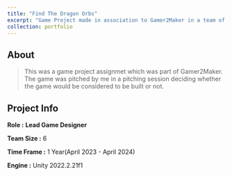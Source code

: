 ```yaml
---
title: "Find The Dragon Orbs"
excerpt: "Game Project made in association to Gamer2Maker in a team of 6.<br/>I Worked as the lead game designer<img src='images/gif_2.gif'/>"
collection: portfolio
---
```



## About
> This was a game project assignmet which was part of Gamer2Maker.
> The game was pitched by me in a pitching session deciding whether the game would be considered to be built or not.

## Project Info
__Role :__ **Lead Game Designer**

__Team Size :__ 6

__Time Frame :__ 1 Year(April 2023 - April 2024)

__Engine :__ Unity 2022.2.21f1



